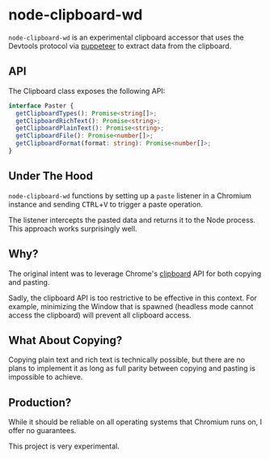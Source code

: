 # node-clipboard-wd

`node-clipboard-wd` is an experimental clipboard accessor that uses the Devtools protocol via [puppeteer](https://github.com/puppeteer/puppeteer/) to extract data from the clipboard.

## API

The Clipboard class exposes the following API:

```ts
interface Paster {
  getClipboardTypes(): Promise<string[]>;
  getClipboardRichText(): Promise<string>;
  getClipboardPlainText(): Promise<string>;
  getClipboardFile(): Promise<number[]>;
  getClipboardFormat(format: string): Promise<number[]>;
}
```

## Under The Hood

`node-clipboard-wd` functions by setting up a `paste` listener in a Chromium instance and sending <kbd>CTRL</kbd>+<kbd>V</kbd> to trigger a paste operation.

The listener intercepts the pasted data and returns it to the Node process. This approach works surprisingly well.

## Why?

The original intent was to leverage Chrome's [clipboard](https://developer.mozilla.org/en-US/docs/Web/API/Clipboard) API for both copying and pasting.

Sadly, the clipboard API is too restrictive to be effective in this context. For example, minimizing the Window that is spawned (headless mode cannot access the clipboard) will prevent all clipboard access.

## What About Copying?

Copying plain text and rich text is technically possible, but there are no plans to implement it as long as full parity between copying and pasting is impossible to achieve.

## Production?

While it should be reliable on all operating systems that Chromium runs on, I offer no guarantees.

This project is very experimental.
